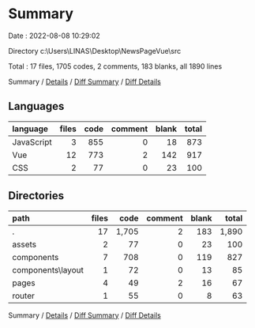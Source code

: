 # Summary

Date : 2022-08-08 10:29:02

Directory c:\\Users\\LINAS\\Desktop\\NewsPageVue\\src

Total : 17 files,  1705 codes, 2 comments, 183 blanks, all 1890 lines

Summary / [Details](details.md) / [Diff Summary](diff.md) / [Diff Details](diff-details.md)

## Languages
| language | files | code | comment | blank | total |
| :--- | ---: | ---: | ---: | ---: | ---: |
| JavaScript | 3 | 855 | 0 | 18 | 873 |
| Vue | 12 | 773 | 2 | 142 | 917 |
| CSS | 2 | 77 | 0 | 23 | 100 |

## Directories
| path | files | code | comment | blank | total |
| :--- | ---: | ---: | ---: | ---: | ---: |
| . | 17 | 1,705 | 2 | 183 | 1,890 |
| assets | 2 | 77 | 0 | 23 | 100 |
| components | 7 | 708 | 0 | 119 | 827 |
| components\\layout | 1 | 72 | 0 | 13 | 85 |
| pages | 4 | 49 | 2 | 16 | 67 |
| router | 1 | 55 | 0 | 8 | 63 |

Summary / [Details](details.md) / [Diff Summary](diff.md) / [Diff Details](diff-details.md)